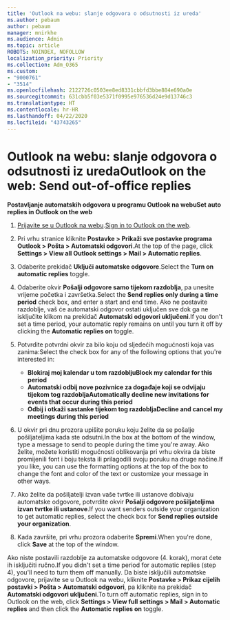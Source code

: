 ```yaml
---
title: 'Outlook na webu: slanje odgovora o odsutnosti iz ureda'
ms.author: pebaum
author: pebaum
manager: mnirkhe
ms.audience: Admin
ms.topic: article
ROBOTS: NOINDEX, NOFOLLOW
localization_priority: Priority
ms.collection: Adm_O365
ms.custom:
- "9000761"
- "3514"
ms.openlocfilehash: 2122726c0503ee8ed8331cbbfd3bbe884e690a0e
ms.sourcegitcommit: 631cbb5f03e5371f0995e976536d24e9d13746c3
ms.translationtype: HT
ms.contentlocale: hr-HR
ms.lasthandoff: 04/22/2020
ms.locfileid: "43743265"
---
```

# <a name="outlook-on-the-web-send-out-of-office-replies"></a><span data-ttu-id="3ef80-102">Outlook na webu: slanje odgovora o odsutnosti iz ureda</span><span class="sxs-lookup"><span data-stu-id="3ef80-102">Outlook on the web: Send out-of-office replies</span></span>

<span data-ttu-id="3ef80-103">**Postavljanje automatskih odgovora u programu Outlook na webu**</span><span class="sxs-lookup"><span data-stu-id="3ef80-103">**Set auto replies in Outlook on the web**</span></span>

1. <span data-ttu-id="3ef80-104">[Prijavite se u Outlook na webu](https://support.office.com/article/how-to-sign-in-to-outlook-on-the-web-763fab4d-0138-4814-b450-37fc286bcb79).</span><span class="sxs-lookup"><span data-stu-id="3ef80-104">[Sign in to Outlook on the web](https://support.office.com/article/how-to-sign-in-to-outlook-on-the-web-763fab4d-0138-4814-b450-37fc286bcb79).</span></span>

2. <span data-ttu-id="3ef80-105">Pri vrhu stranice kliknite **Postavke > Prikaži sve postavke programa Outlook > Pošta > Automatski odgovori**.</span><span class="sxs-lookup"><span data-stu-id="3ef80-105">At the top of the page, click **Settings > View all Outlook settings > Mail > Automatic replies**.</span></span>

3. <span data-ttu-id="3ef80-106">Odaberite prekidač **Uključi automatske odgovore**.</span><span class="sxs-lookup"><span data-stu-id="3ef80-106">Select the **Turn on automatic replies** toggle.</span></span>

4. <span data-ttu-id="3ef80-107">Odaberite okvir **Pošalji odgovore samo tijekom razdoblja**, pa unesite vrijeme početka i završetka.</span><span class="sxs-lookup"><span data-stu-id="3ef80-107">Select the **Send replies only during a time period** check box, and enter a start and end time.</span></span> <span data-ttu-id="3ef80-108">Ako ne postavite razdoblje, vaš će automatski odgovor ostati uključen sve dok ga ne isključite klikom na prekidač **Automatski odgovori uključeni**.</span><span class="sxs-lookup"><span data-stu-id="3ef80-108">If you don't set a time period, your automatic reply remains on until you turn it off by clicking the **Automatic replies on** toggle.</span></span>

5. <span data-ttu-id="3ef80-109">Potvrdite potvrdni okvir za bilo koju od sljedećih mogućnosti koja vas zanima:</span><span class="sxs-lookup"><span data-stu-id="3ef80-109">Select the check box for any of the following options that you're interested in:</span></span>
    - <span data-ttu-id="3ef80-110">**Blokiraj moj kalendar u tom razdoblju**</span><span class="sxs-lookup"><span data-stu-id="3ef80-110">**Block my calendar for this period**</span></span>
    - <span data-ttu-id="3ef80-111">**Automatski odbij nove pozivnice za događaje koji se odvijaju tijekom tog razdoblja**</span><span class="sxs-lookup"><span data-stu-id="3ef80-111">**Automatically decline new invitations for events that occur during this period**</span></span>
    - <span data-ttu-id="3ef80-112">**Odbij i otkaži sastanke tijekom tog razdoblja**</span><span class="sxs-lookup"><span data-stu-id="3ef80-112">**Decline and cancel my meetings during this period**</span></span>

6. <span data-ttu-id="3ef80-113">U okvir pri dnu prozora upišite poruku koju želite da se pošalje pošiljateljima kada ste odsutni.</span><span class="sxs-lookup"><span data-stu-id="3ef80-113">In the box at the bottom of the window, type a message to send to people during the time you're away.</span></span> <span data-ttu-id="3ef80-114">Ako želite, možete koristiti mogućnosti oblikovanja pri vrhu okvira da biste promijenili font i boju teksta ili prilagodili svoju poruku na druge načine.</span><span class="sxs-lookup"><span data-stu-id="3ef80-114">If you like, you can use the formatting options at the top of the box to change the font and color of the text or customize your message in other ways.</span></span>

7. <span data-ttu-id="3ef80-115">Ako želite da pošiljatelji izvan vaše tvrtke ili ustanove dobivaju automatske odgovore, potvrdite okvir **Pošalji odgovore pošiljateljima izvan tvrtke ili ustanove**.</span><span class="sxs-lookup"><span data-stu-id="3ef80-115">If you want senders outside your organization to get automatic replies, select the check box for **Send replies outside your organization**.</span></span>

8. <span data-ttu-id="3ef80-116">Kada završite, pri vrhu prozora odaberite **Spremi**.</span><span class="sxs-lookup"><span data-stu-id="3ef80-116">When you're done, click **Save** at the top of the window.</span></span>

<span data-ttu-id="3ef80-117">Ako niste postavili razdoblje za automatske odgovore (4. korak), morat ćete ih isključiti ručno.</span><span class="sxs-lookup"><span data-stu-id="3ef80-117">If you didn't set a time period for automatic replies (step 4), you'll need to turn them off manually.</span></span> <span data-ttu-id="3ef80-118">Da biste isključili automatske odgovore, prijavite se u Outlook na webu, kliknite **Postavke > Prikaz cijelih postavki > Pošta > Automatski odgovori**, pa kliknite na prekidač **Automatski odgovori uključeni**.</span><span class="sxs-lookup"><span data-stu-id="3ef80-118">To turn off automatic replies, sign in to Outlook on the web, click **Settings > View full settings > Mail > Automatic replies** and then click the **Automatic replies on** toggle.</span></span>
